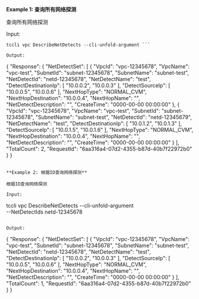 **Example 1: 查询所有网络探测**

查询所有网络探测

Input: 

```
tccli vpc DescribeNetDetects --cli-unfold-argument ```

Output: 
```
{
    "Response": {
        "NetDetectSet": [
            {
                "VpcId": "vpc-12345678",
                "VpcName": "vpc-test",
                "SubnetId": "subnet-12345678",
                "SubnetName": "subnet-test",
                "NetDetectId": "netd-12345678",
                "NetDetectName": "test",
                "DetectDestinationIp": [
                    "10.0.0.2",
                    "10.0.0.3"
                ],
                "DetectSourceIp": [
                    "10.0.0.5",
                    "10.0.0.6"
                ],
                "NextHopType": "NORMAL_CVM",
                "NextHopDestination": "10.0.0.4",
                "NextHopName": "",
                "NetDetectDescription": "",
                "CreateTime": "0000-00-00 00:00:00"
            },
            {
                "VpcId": "vpc-12345678",
                "VpcName": "vpc-test",
                "SubnetId": "subnet-12345678",
                "SubnetName": "subnet-test",
                "NetDetectId": "netd-12345679",
                "NetDetectName": "test",
                "DetectDestinationIp": [
                    "10.0.1.2",
                    "10.0.1.3"
                ],
                "DetectSourceIp": [
                    "10.0.1.5",
                    "10.0.1.6"
                ],
                "NextHopType": "NORMAL_CVM",
                "NextHopDestination": "10.0.0.4",
                "NextHopName": "",
                "NetDetectDescription": "",
                "CreateTime": "0000-00-00 00:00:00"
            }
        ],
        "TotalCount": 2,
        "RequestId": "6aa316a4-07d2-4355-b87d-40b7f22972b0"
    }
}
```

**Example 2: 根据ID查询网络探测**

根据ID查询网络探测

Input: 

```
tccli vpc DescribeNetDetects --cli-unfold-argument  \
    --NetDetectIds netd-12345678
```

Output: 
```
{
    "Response": {
        "NetDetectSet": [
            {
                "VpcId": "vpc-12345678",
                "VpcName": "vpc-test",
                "SubnetId": "subnet-12345678",
                "SubnetName": "subnet-test",
                "NetDetectId": "netd-12345678",
                "NetDetectName": "test",
                "DetectDestinationIp": [
                    "10.0.0.2",
                    "10.0.0.3"
                ],
                "DetectSourceIp": [
                    "10.0.0.5",
                    "10.0.0.6"
                ],
                "NextHopType": "NORMAL_CVM",
                "NextHopDestination": "10.0.0.4",
                "NextHopName": "",
                "NetDetectDescription": "",
                "CreateTime": "0000-00-00 00:00:00"
            }
        ],
        "TotalCount": 1,
        "RequestId": "6aa316a4-07d2-4355-b87d-40b7f22972b0"
    }
}
```

